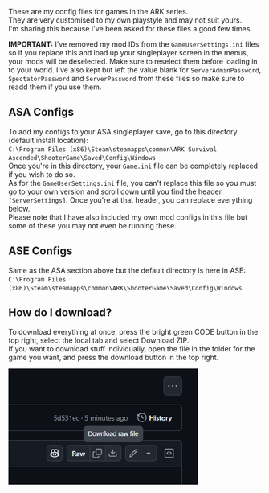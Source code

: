 These are my config files for games in the ARK series.  
They are very customised to my own playstyle and may not suit yours.  
I'm sharing this because I've been asked for these files a good few times.

**IMPORTANT:** I've removed my mod IDs from the `GameUserSettings.ini` files so if you replace this and load up your singleplayer screen in the menus, your mods will be deselected. Make sure to reselect them before loading in to your world.
I've also kept but left the value blank for `ServerAdminPassword`, `SpectatorPassword` and `ServerPassword` from these files so make sure to readd them if you use them.

## ASA Configs
To add my configs to your ASA singleplayer save, go to this directory (default install location):  
`C:\Program Files (x86)\Steam\steamapps\common\ARK Survival Ascended\ShooterGame\Saved\Config\Windows`  
Once you're in this directory, your `Game.ini` file can be completely replaced if you wish to do so.  
As for the `GameUserSettings.ini` file, you can't replace this file so you must go to your own version and scroll down until you find the header `[ServerSettings]`. Once you're at that header, you can replace everything below.  
Please note that I have also included my own mod configs in this file but some of these you may not even be running these.

## ASE Configs
Same as the ASA section above but the default directory is here in ASE:  
`C:\Program Files (x86)\Steam\steamapps\common\ARK\ShooterGame\Saved\Config\Windows`  

## How do I download?  
To download everything at once, press the bright green CODE button in the top right, select the local tab and select Download ZIP.  
If you want to download stuff individually, open the file in the folder for the game you want, and press the download button in the top right.  

![Download](HowToDownload.png)
